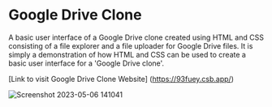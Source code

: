 # Google Drive Clone
A basic user interface of a Google Drive clone created using HTML and CSS consisting of a file explorer and a file uploader for Google Drive files.
It is simply a demonstration of how HTML and CSS can be used to create a basic user interface for a 'Google Drive clone'.

[Link to visit Google Drive Clone Website] (https://93fuey.csb.app/)

![Screenshot 2023-05-06 141041](https://user-images.githubusercontent.com/127955895/236614023-3ef24d3e-911c-4d71-bcdb-8edb8ede070a.png)
